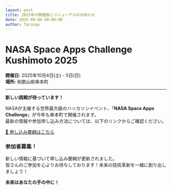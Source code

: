 ```yaml
---
layout: post
title: 2025年の開催版にリニューアルのお知らせ
date: 2025-09-04 00:00:00
author: Tarosay
---
```


# NASA Space Apps Challenge Kushimoto 2025

**開催日:** 2025年10月4日(土) - 5日(日)  
**場所:** 和歌山県串本町

---

 **新しい挑戦が待っています！**

NASAが主催する世界最大級のハッカソンイベント、「**NASA Space Apps Challenge**」が今年も串本町で開催されます。  
最新の情報や参加申し込み方法については、以下のリンクからご確認ください。

[📄 申し込み要綱はこちら](https://forms.gle/wPLLpBYjvxETbCXj9)

### 参加者募集！

新しい情報に基づいて申し込み要綱が更新されました。  
皆さんのご参加を心よりお待ちしております！未来の技術革新を一緒に創り出しましょう！

 **未来はあなたの手の中に！**
